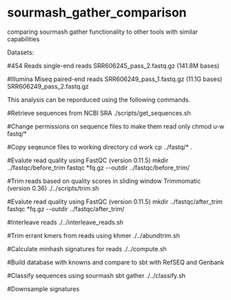 # sourmash_gather_comparison
comparing sourmash gather functionality to other tools with similar capabilities

Datasets:

#454 Reads single-end reads
SRR606245_pass_2.fastq.gz (141.8M bases) 

#Illumina Miseq paired-end reads
SRR606249_pass_1.fastq.gz  (11.1G bases)
SRR606249_pass_2.fastq.gz

This analysis can be reporduced using the following commands.


#Retrieve sequences from NCBI SRA 
./scripts/get_sequences.sh

#Change permissions on sequence files to make them read only 
chmod u-w fastq/* 

#Copy seqeunce files to working directory 
cd work 
cp ../fastq/* .

#Evalute read quality using FastQC (version 0.11.5) 
mkdir ../fastqc/before_trim
fastqc *fq.gz --outdir ../fastqc/before_trim/ 

#Trim reads based on quality scores in sliding window Trimmomatic (version 0.36)
./../scripts/trim.sh

#Evalute read quality using FastQC (version 0.11.5)
mkdir ../fastqc/after_trim
fastqc *fq.gz --outdir ../fastqc/after_trim/

#Interleave reads 
./../interleave_reads.sh

#Trim errant kmers from reads using khmer 
./../abundtrim.sh

#Calculate minhash signatures for reads
./../compute.sh

#Build database with knowns and compare to sbt with RefSEQ and Genbank 

#Classify sequences using sourmash sbt gather 
./../classify.sh

#Downsample signatures 


